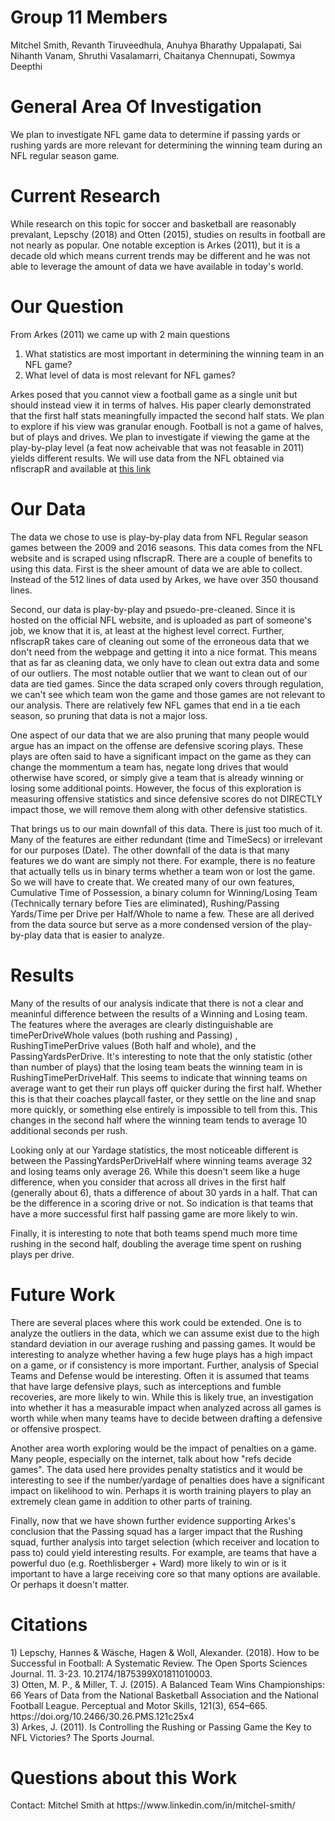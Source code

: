 <h1>Group 11 Members</h1>
Mitchel Smith, Revanth Tiruveedhula, Anuhya Bharathy Uppalapati, Sai Nihanth Vanam, Shruthi Vasalamarri, Chaitanya Chennupati, Sowmya Deepthi

<h1>General Area Of Investigation</h1>
We plan to investigate NFL game data to determine if passing yards or rushing yards are more relevant for determining the winning team during an NFL regular season game.

<h1>Current Research</h1>

While research on this topic for soccer and basketball are reasonably prevalant, Lepschy (2018) and Otten (2015), studies on results in football are not nearly as popular.
One notable exception is Arkes (2011), but it is a decade old which means current trends may be different and 
he was not able to leverage the amount of data we have available in today's world. 

<h1>Our Question</h1>

From Arkes (2011) we came up with 2 main questions</br>
1) What statistics are most important in determining the winning team in an NFL game?</br>
2) What level of data is most relevant for NFL games?

Arkes posed that you cannot view a football game as a single unit but should instead view it in terms of halves. His paper clearly demonstrated that the first half stats meaningfully impacted the second half stats. 
We plan to explore if his view was granular enough. Football is not a game of halves, but of plays and drives. We plan to investigate if viewing the game at the play-by-play 
level (a feat now acheivable that was not feasable in 2011) yields different results. We will use data from the NFL obtained via nflscrapR
and available at [this link](https://www.kaggle.com/maxhorowitz/nflplaybyplay2009to2016)

<h1>Our Data</h1>

The data we chose to use is play-by-play data from NFL Regular season games between the 2009 and 2016 seasons. This data comes from the NFL website and is scraped using nflscrapR. There are a couple of benefits to using this data. First is the sheer amount of data we are able to collect. Instead of the 512 lines of data used by Arkes, we have over 350 thousand lines.

Second, our data is play-by-play and psuedo-pre-cleaned. Since it is hosted on the official NFL website, and is uploaded as part of someone's job, we know that it is, at least at the highest level correct. Further, nflscrapR takes care of cleaning out some of the erroneous data that we don't need from the webpage and getting it into a nice format. This means that as far as cleaning data, we only have to clean out extra data and some of our outliers. The most notable outlier that we want to clean out of our data are tied games. Since the data scraped only covers through regulation, we can't see which team won the game and those games are not relevant to our analysis. There are relatively few NFL games that end in a tie each season, so pruning that data is not a major loss. 

One aspect of our data that we are also pruning that many people would argue has an impact on the offense are defensive scoring plays. These plays are often said to have a significant impact on the game as they can change the mommentum a team has, negate long drives that would otherwise have scored, or simply give a team that is already winning or losing some additional points. However, the focus of this exploration is measuring offensive statistics and since defensive scores do not DIRECTLY impact those, we will remove them along with other defensive statistics. 

That brings us to our main downfall of this data. There is just too much of it. Many of the features are either redundant (time and TimeSecs) or irrelevant for our purposes (Date). The other downfall of the data is that many features we do want are simply not there. For example, there is no feature that actually tells us in binary terms whether a team won or lost the game. So we will have to create that. We created many of our own features, Cumulative Time of Possession, a binary column for Winning/Losing Team (Technically ternary before Ties are eliminated), Rushing/Passing Yards/Time per Drive per Half/Whole to name a few. These are all derived from the data source but serve as a more condensed version of the play-by-play data that is easier to analyze. 

<h1>Results</h1>

Many of the results of our analysis indicate that there is not a clear and meaninful difference between the results of a Winning and Losing team. The features where the averages are clearly distinguishable are timePerDriveWhole values (both rushing and Passing) , RushingTimePerDrive values (Both half and whole), and the PassingYardsPerDrive. It's interesting to note that the only statistic (other than number of plays) that the losing team beats the winning team in is RushingTimePerDriveHalf. This seems to indicate that winning teams on average want to get their run plays off quicker during the first half. Whether this is that their coaches playcall faster, or they settle on the line and snap more quickly, or something else entirely is impossible to tell from this. This changes in the second half where the winning team tends to average 10 additional seconds per rush. <br>

Looking only at our Yardage statistics, the most noticeable different is between the PassingYardsPerDriveHalf where winning teams average 32 and losing teams only average 26. While this doesn't seem like a huge difference, when you consider that across all drives in the first half (generally about 6), thats a difference of about 30 yards in a half. That can be the difference in a scoring drive or not. So indication is that teams that have a more successful first half passing game are more likely to win.

Finally, it is interesting to note that both teams spend much more time rushing in the second half, doubling the average time spent on rushing plays per drive. 

<h1>Future Work</h1>

There are several places where this work could be extended. One is to analyze the outliers in the data, which we can assume exist due to the high standard deviation in our average rushing and passing games. It would be interesting to analyze whether having a few huge plays has a high impact on a game, or if consistency is more important.
Further, analysis of Special Teams and Defense would be interesting. Often it is assumed that teams that have large defensive plays, such as interceptions and fumble recoveries, are more likely to win. While this is likely true, an investigation into whether it has a measurable impact when analyzed across all games is worth while when many teams have to decide between drafting a defensive or offensive prospect.<br>

Another area worth exploring would be the impact of penalties on a game. Many people, especially on the internet, talk about how "refs decide games". The data used here provides penalty statistics and it would be interesting to see if the number/yardage of penalties does have a significant impact on likelihood to win. Perhaps it is worth training players to play an extremely clean game in addition to other parts of training. 

Finally, now that we have shown further evidence supporting Arkes's conclusion that the Passing squad has a larger impact that the Rushing squad, further analysis into target selection (which receiver and location to pass to) could yield interesting results. For example, are teams that have a powerful duo (e.g. Roethlisberger + Ward) more likely to win or is it important to have a large receiving core so that many options are available. Or perhaps it doesn't matter.

<h1>Citations</h1>
1) Lepschy, Hannes & Wäsche, Hagen & Woll, Alexander. (2018). How to be Successful in Football: A Systematic Review. 
  The Open Sports Sciences Journal. 11. 3-23. 10.2174/1875399X01811010003. </br>
3) Otten, M. P., & Miller, T. J. (2015). A Balanced Team Wins Championships: 66 Years of Data from the National Basketball Association and the National Football League. 
 Perceptual and Motor Skills, 121(3), 654–665. https://doi.org/10.2466/30.26.PMS.121c25x4</br>
3) Arkes, J. (2011). Is Controlling the Rushing or Passing Game the Key to NFL Victories? The Sports Journal. 

<h1>Questions about this Work</h1>
Contact: Mitchel Smith at https://www.linkedin.com/in/mitchel-smith/
